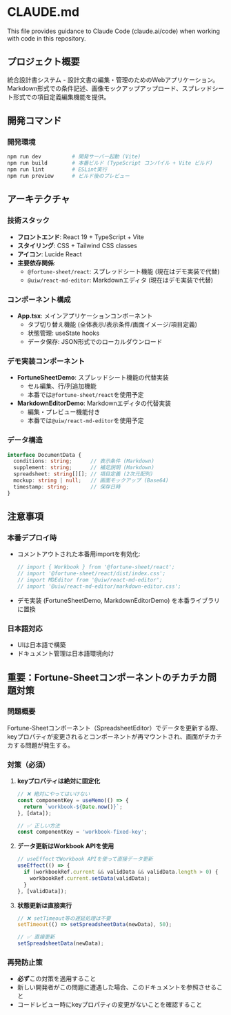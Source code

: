 # CLAUDE.md

This file provides guidance to Claude Code (claude.ai/code) when working with code in this repository.

## プロジェクト概要

統合設計書システム - 設計文書の編集・管理のためのWebアプリケーション。Markdown形式での条件記述、画像モックアップアップロード、スプレッドシート形式での項目定義編集機能を提供。

## 開発コマンド

### 開発環境
```bash
npm run dev          # 開発サーバー起動 (Vite)
npm run build        # 本番ビルド (TypeScript コンパイル + Vite ビルド)
npm run lint         # ESLint実行
npm run preview      # ビルド後のプレビュー
```

## アーキテクチャ

### 技術スタック
- **フロントエンド**: React 19 + TypeScript + Vite
- **スタイリング**: CSS + Tailwind CSS classes
- **アイコン**: Lucide React
- **主要依存関係**:
  - `@fortune-sheet/react`: スプレッドシート機能 (現在はデモ実装で代替)
  - `@uiw/react-md-editor`: Markdownエディタ (現在はデモ実装で代替)

### コンポーネント構成
- **App.tsx**: メインアプリケーションコンポーネント
  - タブ切り替え機能 (全体表示/表示条件/画面イメージ/項目定義)
  - 状態管理: useState hooks
  - データ保存: JSON形式でのローカルダウンロード

### デモ実装コンポーネント
- **FortuneSheetDemo**: スプレッドシート機能の代替実装
  - セル編集、行/列追加機能
  - 本番では`@fortune-sheet/react`を使用予定
- **MarkdownEditorDemo**: Markdownエディタの代替実装  
  - 編集・プレビュー機能付き
  - 本番では`@uiw/react-md-editor`を使用予定

### データ構造
```typescript
interface DocumentData {
  conditions: string;      // 表示条件 (Markdown)
  supplement: string;      // 補足説明 (Markdown)
  spreadsheet: string[][]; // 項目定義 (2次元配列)
  mockup: string | null;   // 画面モックアップ (Base64)
  timestamp: string;       // 保存日時
}
```

## 注意事項

### 本番デプロイ時
- コメントアウトされた本番用importを有効化:
  ```typescript
  // import { Workbook } from '@fortune-sheet/react';
  // import '@fortune-sheet/react/dist/index.css';
  // import MDEditor from '@uiw/react-md-editor';
  // import '@uiw/react-md-editor/markdown-editor.css';
  ```
- デモ実装 (FortuneSheetDemo, MarkdownEditorDemo) を本番ライブラリに置換

### 日本語対応
- UIは日本語で構築
- ドキュメント管理は日本語環境向け

## 重要：Fortune-Sheetコンポーネントのチカチカ問題対策

### 問題概要
Fortune-Sheetコンポーネント（SpreadsheetEditor）でデータを更新する際、keyプロパティが変更されるとコンポーネントが再マウントされ、画面がチカチカする問題が発生する。

### 対策（必須）
1. **keyプロパティは絶対に固定化**
   ```typescript
   // ❌ 絶対にやってはいけない
   const componentKey = useMemo(() => {
     return `workbook-${Date.now()}`;
   }, [data]);
   
   // ✅ 正しい方法
   const componentKey = 'workbook-fixed-key';
   ```

2. **データ更新はWorkbook APIを使用**
   ```typescript
   // useEffectでWorkbook APIを使って直接データ更新
   useEffect(() => {
     if (workbookRef.current && validData && validData.length > 0) {
       workbookRef.current.setData(validData);
     }
   }, [validData]);
   ```

3. **状態更新は直接実行**
   ```typescript
   // ❌ setTimeout等の遅延処理は不要
   setTimeout(() => setSpreadsheetData(newData), 50);
   
   // ✅ 直接更新
   setSpreadsheetData(newData);
   ```

### 再発防止策
- **必ず**この対策を適用すること
- 新しい開発者がこの問題に遭遇した場合、このドキュメントを参照させること
- コードレビュー時にkeyプロパティの変更がないことを確認すること